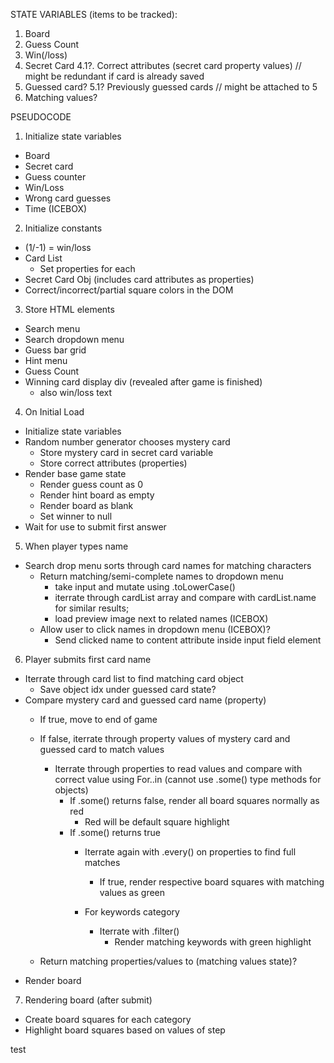 STATE VARIABLES (items to be tracked):
1. Board
2. Guess Count
3. Win(/loss)
4. Secret Card
  4.1?. Correct attributes (secret card property values) // might be redundant if card is already saved
5. Guessed card?
  5.1? Previously guessed cards // might be attached to 5
6. Matching values?

PSEUDOCODE
1. Initialize state variables
  - Board
  - Secret card
  - Guess counter
  - Win/Loss
  - Wrong card guesses
  - Time (ICEBOX)

2. Initialize constants
  - (1/-1) = win/loss
  - Card List
    - Set properties for each
  - Secret Card Obj (includes card attributes as properties)
  - Correct/incorrect/partial square colors in the DOM

3. Store HTML elements
  - Search menu
  - Search dropdown menu
  - Guess bar grid
  - Hint menu
  - Guess Count
  - Winning card display div (revealed after game is finished)
    - also win/loss text

4. On Initial Load
  - Initialize state variables
  - Random number generator chooses mystery card
    - Store mystery card in secret card variable
    - Store correct attributes (properties)
  - Render base game state
    - Render guess count as 0
    - Render hint board as empty
    - Render board as blank
    - Set winner to null
  - Wait for use to submit first answer

5. When player types name
  - Search drop menu sorts through card names for matching characters
    - Return matching/semi-complete names to dropdown menu
      - take input and mutate using .toLowerCase()
      - iterrate through cardList array and compare with cardList.name for similar results;
      - load preview image next to related names (ICEBOX)
    - Allow user to click names in dropdown menu (ICEBOX)?
      - Send clicked name to content attribute inside input field element

6. Player submits first card name
  - Iterrate through card list to find matching card object
    - Save object idx under guessed card state?
  - Compare mystery card and guessed card name (property)
    - If true, move to end of game
    - If false, iterrate through property values of mystery card and guessed card to match values
      - Iterrate through properties to read values and compare with correct value using For..in (cannot use .some() type methods for objects)
        - If .some() returns false, render all board squares normally as red
          - Red will be default square highlight
        - If .some() returns true
          - Iterrate again with .every() on properties to find full matches
            - If true, render respective board squares with matching values as green
            
          - For keywords category
            - Iterrate with .filter()
              - Render matching keywords with green highlight

    - Return matching properties/values to (matching values state)?
  - Render board

7. Rendering board (after submit)
  - Create board squares for each category
  - Highlight board squares based on values of step

  test
   